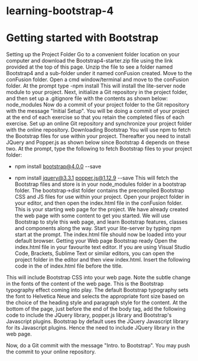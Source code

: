 # learning-bootstrap-4

# Getting started with Bootstrap
Setting up the Project Folder
Go to a convenient folder location on your computer and download the Bootstrap4-starter.zip file using the link provided at the top of this page.
Unzip the file to see a folder named Bootstrap4 and a sub-folder under it named conFusion created. Move to the conFusion folder.
Open a cmd window/terminal and move to the conFusion folder.
At the prompt type
-npm install
This will install the lite-server node module to your project.
Next, initialize a Git repository in the project folder, and then set up a .gitignore file with the contents as shown below:
node_modules 
Now do a commit of your project folder to the Git repository with the message "Initial Setup". You will be doing a commit of your project at the end of each exercise so that you retain the completed files of each exercise.
Set up an online Git repository and synchronize your project folder with the online repository.
Downloading Bootstrap
You will use npm to fetch the Bootstrap files for use within your project. Thereafter you need to install JQuery and Popper.js as shown below since Bootstrap 4 depends on these two. At the prompt, type the following to fetch Bootstrap files to your project folder:
- npm install bootstrap@4.0.0 --save
- npm install jquery@3.3.1 popper.js@1.12.9 --save
This will fetch the Bootstrap files and store is in your node_modules folder in a bootstrap folder. The bootstrap->dist folder contains the precompiled Bootstrap CSS and JS files for use within your project.
Open your project folder in your editor, and then open the index.html file in the conFusion folder. This is your starting web page for the project. We have already created the web page with some content to get you started. We will use Bootstrap to style this web page, and learn Bootstrap features, classes and components along the way.
Start your lite-server by typing npm start at the prompt. The index.html file should now be loaded into your default browser.
Getting your Web page Bootstrap ready
Open the index.html file in your favourite text editor. If you are using Visual Studio Code, Brackets, Sublime Text or similar editors, you can open the project folder in the editor and then view index.html.
Insert the following code in the <head> of index.html file before the title.
      <!-- Required meta tags always come first -->
    <meta charset="utf-8">
    <meta name="viewport" content="width=device-width, initial-scale=1, shrink-to-fit=no">
    <meta http-equiv="x-ua-compatible" content="ie=edge">

    <!-- Bootstrap CSS -->
    <link rel="stylesheet" href="node_modules/bootstrap/dist/css/bootstrap.min.css">
This will include Bootstrap CSS into your web page. Note the subtle change in the fonts of the content of the web page. This is the Bootstrap typography effect coming into play. The default Bootstrap typography sets the font to Helvetica Neue and selects the appropriate font size based on the choice of the heading style and paragraph style for the content.
At the bottom of the page, just before the end of the body tag, add the following code to include the JQuery library, popper.js library and Bootstrap's Javascript plugins. Bootstrap by default uses the JQuery Javascript library for its Javascript plugins. Hence the need to include JQuery library in the web page.
          <!-- jQuery first, then Popper.js, then Bootstrap JS. -->
    <script src="node_modules/jquery/dist/jquery.slim.min.js"></script>
    <script src="node_modules/popper.js/dist/umd/popper.min.js"></script>
    <script src="node_modules/bootstrap/dist/js/bootstrap.min.js"></script>
 
Now, do a Git commit with the message "Intro. to Bootstrap". You may push the commit to your online repository.
    



